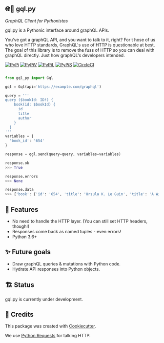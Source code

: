 🌐🐍 gql.py
-------

_GraphQL Client for Pythonistas_

gql.py is a Pythonic interface around graphQL APIs.

You've got a graphQL API, and you want to talk to it, right? For t hose of us who love HTTP standards, GraphQL's use of HTTP is questionable at best. The goal of this library is to remove the fuss of HTTP so you can deal with graphQL directly. Just how graphQL's developers intended.

[![PyPi][pypi-image]][pypi-link]
[![PyPiV][pypi-image-v]][pypi-link]
[![PyPiL][pypi-image-l]][pypi-link]
[![PyPiS][pypi-image-s]][pypi-link]
[![CircleCI][circle-image]][circle-link]

```python

from gql_py import Gql

gql = Gql(api='https://example.com/graphql')

query = '''
query ($bookId: ID!) {
    book(id: $bookId) {
      id
      title
      author
    }
  }
'''
variables = {
  'book_id': '654'
}

response = qgl.send(query=query, variables=variables)

response.ok
>>> True

response.errors
>>> None

response.data
>>> {'book': {'id': '654', 'title': 'Ursula K. Le Guin', 'title': 'A Wizard of Earthsea'}}

```

📖 Features
--------

- No need to handle the HTTP layer. (You can still set HTTP headers, though!)
- Responses come back as named tuples - even errors!
- Python 3.6+

✨ Future goals
---------------

- Draw graphQL queries & mutations with Python code.
- Hydrate API responses into Python objects.

🏗 Status
----------

gql.py is currently under development.


🎥 Credits
---------

This package was created with [Cookiecutter](https://github.com/audreyr/cookiecutter).

We use [Python Requests](http://docs.python-requests.org/en/master/) for talking HTTP.


[pypi-image]: https://img.shields.io/pypi/v/gql_py.svg
[pypi-image-v]: https://img.shields.io/pypi/pyversions/gql_py.svg
[pypi-image-l]: https://img.shields.io/pypi/l/gql_py.svg
[pypi-image-s]: https://img.shields.io/pypi/status/gql_py.svg
[pypi-link]: https://pypi.org/project/gql-py/
[pypi-dl-image]: https://img.shields.io/pypi/dm/gql_py.png
[circle-image]: https://circleci.com/gh/phalt/gql_py/tree/master.svg?style=svg
[circle-link]: https://circleci.com/gh/phalt/gql_py/tree/master
